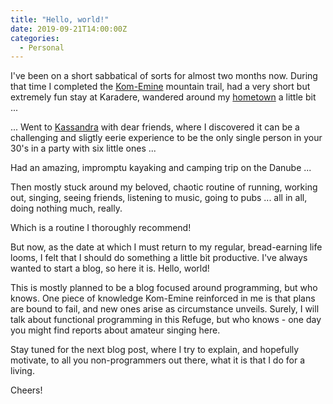 ```yaml
---
title: "Hello, world!"
date: 2019-09-21T14:00:00Z
categories:
  - Personal
---
```


I've been on a short sabbatical of sorts for almost two months now. During that time I completed the [Kom-Emine](https://en.wikipedia.org/wiki/Kom–Emine) mountain trail, had a very short but extremely fun stay at Karadere, wandered around my [hometown](https://www.youtube.com/watch?v=0NZWB1FzkPI) a little bit ...

... Went to [Kassandra](https://www.google.com/maps/place/Mýti+Pose%C3%ADdou+Beach/@39.9539642,23.3562012,3a,75y,29.68h,90t/data=!3m8!1e1!3m6!1sAF1QipMsy54NIgxyrkq9Hg1I2kapJkbgCwWv6mvHMGf5!2e10!3e11!6shttps:%2F%2Flh5.googleusercontent.com%2Fp%2FAF1QipMsy54NIgxyrkq9Hg1I2kapJkbgCwWv6mvHMGf5%3Dw203-h100-k-no-pi-0-ya29.68347-ro-0-fo100!7i8192!8i4096!4m5!3m4!1s0x14a7cd68032e2afd:0x91de149e71c49401!8m2!3d39.9563299!4d23.3583062) with dear friends, where I discovered it can be a challenging and sligtly eerie experience to be the only single person in your 30's in a party with six little ones ...

Had an amazing, impromptu kayaking and camping trip on the Danube ...

Then mostly stuck around my beloved, chaotic routine of running, working out, singing, seeing friends, listening to music, going to pubs ... all in all, doing nothing much, really. 

Which is a routine I thoroughly recommend!

But now, as the date at which I must return to my regular, bread-earning life looms, I felt that I should do something a little bit productive. I've always wanted to start a blog, so here it is. Hello, world!

This is mostly planned to be a blog focused around programming, but who knows. One piece of knowledge Kom-Emine reinforced in me is that plans are bound to fail, and new ones arise as circumstance unveils. Surely, I will talk about functional programming in this Refuge, but who knows - one day you might find reports about amateur singing here.

Stay tuned for the next blog post, where I try to explain, and hopefully motivate, to all you non-programmers out there, what it is that I do for a living.

Cheers!
